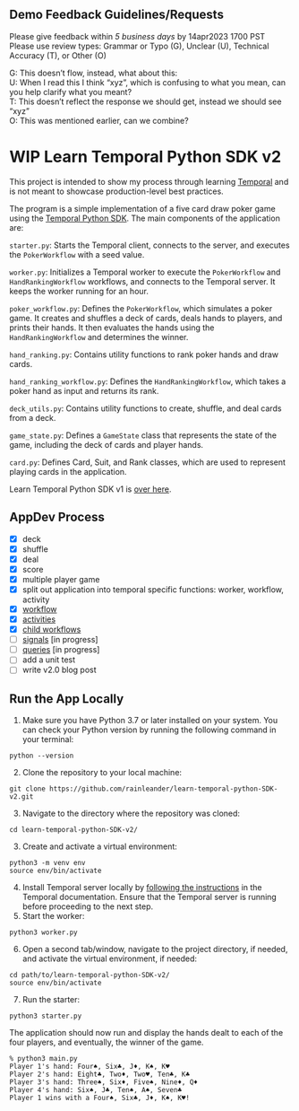 ## Demo Feedback Guidelines/Requests
Please give feedback within *5 business days* by 14apr2023 1700 PST<br>
Please use review types:  Grammar or Typo (G), Unclear (U), Technical Accuracy (T), or Other (O)

G: This doesn’t flow, instead, what about this:<br>
U: When I read this I think “xyz”, which is confusing to what you mean, can you help clarify what you meant?<br>
T: This doesn’t reflect the response we should get, instead we should see “xyz”<br>
O: This was mentioned earlier, can we combine?

# WIP Learn Temporal Python SDK v2
This project is intended to show my process through learning [Temporal](http://temporal.io/) and is not meant to showcase production-level best practices.

The program is a simple implementation of a five card draw poker game using the [Temporal Python SDK](https://github.com/temporalio/sdk-python). The main components of the application are:

`starter.py`: Starts the Temporal client, connects to the server, and executes the `PokerWorkflow` with a seed value.

`worker.py`: Initializes a Temporal worker to execute the `PokerWorkflow` and `HandRankingWorkflow` workflows, and connects to the Temporal server. It keeps the worker running for an hour.

`poker_workflow.py`: Defines the `PokerWorkflow`, which simulates a poker game. It creates and shuffles a deck of cards, deals hands to players, and prints their hands. It then evaluates the hands using the `HandRankingWorkflow` and determines the winner.

`hand_ranking.py`: Contains utility functions to rank poker hands and draw cards.

`hand_ranking_workflow.py`: Defines the `HandRankingWorkflow`, which takes a poker hand as input and returns its rank.

`deck_utils.py`: Contains utility functions to create, shuffle, and deal cards from a deck.

`game_state.py`: Defines a `GameState` class that represents the state of the game, including the deck of cards and player hands.

`card.py`: Defines Card, Suit, and Rank classes, which are used to represent playing cards in the application.

Learn Temporal Python SDK v1 is [over here](https://github.com/rainleander/learn-temporal-python-SDK).

## AppDev Process
- [x] deck
- [x] shuffle
- [x] deal
- [x] score
- [x] multiple player game 
- [x] split out application into temporal specific functions: worker, workflow, activity 
- [x] [workflow](https://docs.temporal.io/application-development/foundations) 
- [x] [activities](https://docs.temporal.io/application-development/features) 
- [x] [child workflows](https://docs.temporal.io/workflows#child-workflow)
- [ ] [signals](https://docs.temporal.io/concepts/what-is-a-signal/) [in progress]
- [ ] [queries](https://docs.temporal.io/concepts/what-is-a-query/) [in progress]
- [ ] add a unit test
- [ ] write v2.0 blog post

## Run the App Locally
1. Make sure you have Python 3.7 or later installed on your system. You can check your Python version by running the following command in your terminal:
```
python --version
```
2. Clone the repository to your local machine:
```
git clone https://github.com/rainleander/learn-temporal-python-SDK-v2.git
```
3. Navigate to the directory where the repository was cloned:
```
cd learn-temporal-python-SDK-v2/
```
3. Create and activate a virtual environment:
```
python3 -m venv env
source env/bin/activate
```
4. Install Temporal server locally by [following the instructions](https://docs.temporal.io/docs/server/quick-install) in the Temporal documentation. Ensure that the Temporal server is running before proceeding to the next step.
5. Start the worker: 
```
python3 worker.py
```
6. Open a second tab/window, navigate to the project directory, if needed, and activate the virtual environment, if needed:
```
cd path/to/learn-temporal-python-SDK-v2/
source env/bin/activate
```
7. Run the starter:
```
python3 starter.py
```
The application should now run and display the hands dealt to each of the four players, and eventually, the winner of the game.
```
% python3 main.py
Player 1's hand: Four♠, Six♣, J♦, K♠, K♥
Player 2's hand: Eight♣, Two♦, Two♥, Ten♣, K♣
Player 3's hand: Three♠, Six♦, Five♠, Nine♦, Q♦
Player 4's hand: Six♠, J♣, Ten♠, A♠, Seven♣
Player 1 wins with a Four♠, Six♣, J♦, K♠, K♥!
```
